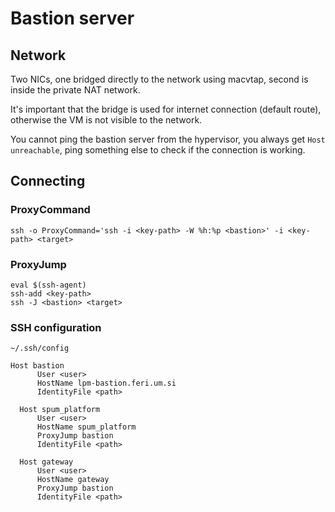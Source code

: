 # Bastion server

## Network

Two NICs, one bridged directly to the network using macvtap, second is inside the private NAT network.

It's important that the bridge is used for internet connection (default route), otherwise the VM is not visible to the network.

You cannot ping the bastion server from the hypervisor, you always get ```Host unreachable```, ping something else to check if the connection is working.

## Connecting

### ProxyCommand

```ssh -o ProxyCommand='ssh -i <key-path> -W %h:%p <bastion>' -i <key-path> <target>```

### ProxyJump

```
eval $(ssh-agent)
ssh-add <key-path>
ssh -J <bastion> <target>
```

### SSH configuration
```
~/.ssh/config
```
```
Host bastion
      User <user>
      HostName lpm-bastion.feri.um.si
      IdentityFile <path>
  
  Host spum_platform
      User <user>
      HostName spum_platform
      ProxyJump bastion
      IdentityFile <path>
  
  Host gateway
      User <user>
      HostName gateway
      ProxyJump bastion
      IdentityFile <path>
```
